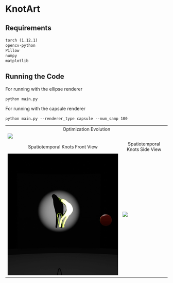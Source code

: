 # KnotArt

## Requirements
```
torch (1.12.1)
opencv-python
Pillow
numpy
matplotlib
```

## Running the Code

For running with the ellipse renderer
```
python main.py
```

For running with the capsule renderer
```
python main.py --renderer_type capsule --num_samp 100
```




<table width="100%">
  <tr><td colspan=2 style="text-align: center;">Optimization Evolution</td></tr>
  <tr>
    <td colspan=2><img src="https://github.com/aalok1993/KnotArt/blob/main/assets/Optimization_Evolution.gif"/></td>
  </tr>
  <tr><td style="text-align: center;">Spatiotemporal Knots Front View</td><td style="text-align: center;">Spatiotemporal Knots Side View</td></tr>
  <tr>
    <td><img src="https://github.com/aalok1993/KnotArt/blob/main/assets/Spatiotemporal_Knots_Front_View.gif"/></td>
    <td><img src="https://github.com/aalok1993/KnotArt/blob/main/assets/Spatiotemporal_Knots_Side_View.gif"/></td>
  </tr>
</table>
